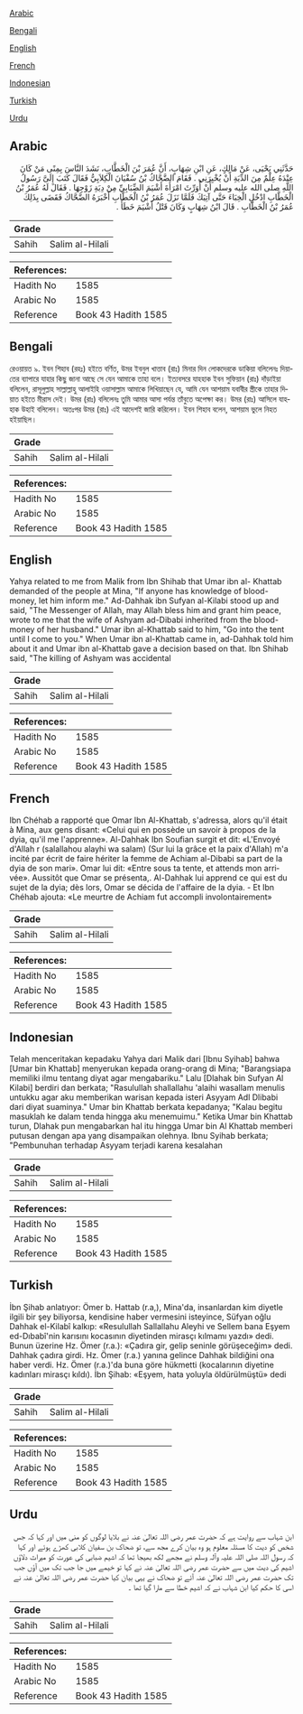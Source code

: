 [Arabic](#arabic)

[Bengali](#bengali)

[English](#english)

[French](#french)

[Indonesian](#indonesian)

[Turkish](#turkish)

[Urdu](#urdu)

## Arabic


<div dir="rtl" lang="ar" style={{fontSize:'larger',backgroundColor:'#f8f9fa',padding:20}}>
حَدَّثَنِي يَحْيَى، عَنْ مَالِكٍ، عَنِ ابْنِ شِهَابٍ، أَنَّ عُمَرَ بْنَ الْخَطَّابِ، نَشَدَ النَّاسَ بِمِنًى مَنْ كَانَ عِنْدَهُ عِلْمٌ مِنَ الدِّيَةِ أَنْ يُخْبِرَنِي ‏.‏ فَقَامَ الضَّحَّاكُ بْنُ سُفْيَانَ الْكِلاَبِيُّ فَقَالَ كَتَبَ إِلَىَّ رَسُولُ اللَّهِ صلى الله عليه وسلم أَنْ أُوَرِّثَ امْرَأَةَ أَشْيَمَ الضِّبَابِيِّ مِنْ دِيَةِ زَوْجِهَا ‏.‏ فَقَالَ لَهُ عُمَرُ بْنُ الْخَطَّابِ ادْخُلِ الْخِبَاءَ حَتَّى آتِيَكَ فَلَمَّا نَزَلَ عُمَرُ بْنُ الْخَطَّابِ أَخْبَرَهُ الضَّحَّاكُ فَقَضَى بِذَلِكَ عُمَرُ بْنُ الْخَطَّابِ ‏.‏ قَالَ ابْنُ شِهَابٍ وَكَانَ قَتْلُ أَشْيَمَ خَطَأً ‏.‏
</div>
<div style={{backgroundColor:'#f8f9fa',padding:20, marginBottom: 10}}><table> <thead> <tr> <th>Grade</th> <th></th> </tr> </thead> <tbody> <tr><td>Sahih</td><td>Salim al-Hilali</td></tr></tbody></table><table> <thead> <tr> <th>References:</th> <th></th> </tr> </thead> <tbody><tr><td>Hadith No</td><td>1585</td></tr><tr><td>Arabic No</td><td>1585</td></tr><tr><td>Reference</td><td>Book 43 Hadith 1585</td></tr></tbody></table></div>

## Bengali


<div dir="ltr" lang="bn" style={{fontSize:'larger',backgroundColor:'#f8f9fa',padding:20}}>
রেওয়ায়ত ৯. ইবন শিহাব (রহঃ) হইতে বর্ণিত, উমর ইবনুল খাত্তাব (রাঃ) মিনার দিন লোকদেরকে ডাকিয়া বলিলেনঃ দিয়াতের ব্যাপারে যাহার কিছু জানা আছে সে যেন আমাকে তাহা বলে। ইত্যবসরে যাহহাক ইবন সুফিয়ান (রাঃ) দাঁড়াইয়া বলিলেন, রাসূলুল্লাহ সাল্লাল্লাহু আলাইহি ওয়াসাল্লাম আমাকে লিখিয়াছেন যে, আমি যেন আশয়াম যবাবীর স্ত্রীকে তাহার দিয়াত হইতে মীরাস দেই। উমর (রাঃ) বলিলেনঃ তুমি আমার আসা পর্যন্ত তাঁবুতে অপেক্ষা কর। উমর (রাঃ) আসিলে যাহহাক উহাই বলিলেন। অতঃপর উমর (রাঃ) এই আদেশই জারি করিলেন। ইবন শিহাব বলেন, আশয়াম ভুলে নিহত হইয়াছিল।
</div>
<div style={{backgroundColor:'#f8f9fa',padding:20, marginBottom: 10}}><table> <thead> <tr> <th>Grade</th> <th></th> </tr> </thead> <tbody> <tr><td>Sahih</td><td>Salim al-Hilali</td></tr></tbody></table><table> <thead> <tr> <th>References:</th> <th></th> </tr> </thead> <tbody><tr><td>Hadith No</td><td>1585</td></tr><tr><td>Arabic No</td><td>1585</td></tr><tr><td>Reference</td><td>Book 43 Hadith 1585</td></tr></tbody></table></div>

## English


<div dir="ltr" lang="en" style={{fontSize:'larger',backgroundColor:'#f8f9fa',padding:20}}>
Yahya related to me from Malik from Ibn Shihab that Umar ibn al- Khattab demanded of the people at Mina, "If anyone has knowledge of blood-money, let him inform me." Ad-Dahhak ibn Sufyan al-Kilabi stood up and said, "The Messenger of Allah, may Allah bless him and grant him peace, wrote to me that the wife of Ashyam ad-Dibabi inherited from the blood-money of her husband." Umar ibn al-Khattab said to him, "Go into the tent until I come to you." When Umar ibn al-Khattab came in, ad-Dahhak told him about it and Umar ibn al-Khattab gave a decision based on that. Ibn Shihab said, "The killing of Ashyam was accidental
</div>
<div style={{backgroundColor:'#f8f9fa',padding:20, marginBottom: 10}}><table> <thead> <tr> <th>Grade</th> <th></th> </tr> </thead> <tbody> <tr><td>Sahih</td><td>Salim al-Hilali</td></tr></tbody></table><table> <thead> <tr> <th>References:</th> <th></th> </tr> </thead> <tbody><tr><td>Hadith No</td><td>1585</td></tr><tr><td>Arabic No</td><td>1585</td></tr><tr><td>Reference</td><td>Book 43 Hadith 1585</td></tr></tbody></table></div>

## French


<div dir="ltr" lang="fr" style={{fontSize:'larger',backgroundColor:'#f8f9fa',padding:20}}>
Ibn Chéhab a rapporté que Omar Ibn Al-Khattab, s'adressa, alors qu'il était à Mina, aux gens disant: «Celui qui en possède un savoir à propos de la dyia, qu'il me l'apprenne». Al-Dahhak Ibn Soufian surgit et dit: «L'Envoyé d'Allah r (salallahou alayhi wa salam) (Sur lui la grâce et la paix d'Allah) m'a incité par écrit de faire hériter la femme de Achiam al-Dibabi sa part de la dyia de son mari». Omar lui dit: «Entre sous ta tente, et attends mon arrivée». Aussitôt que Omar se présenta,. Al-Dahhak lui apprend ce qui est du sujet de la dyia; dès lors, Omar se décida de l'affaire de la dyia. - Et Ibn Chéhab ajouta: «Le meurtre de Achiam fut accompli involontairement»
</div>
<div style={{backgroundColor:'#f8f9fa',padding:20, marginBottom: 10}}><table> <thead> <tr> <th>Grade</th> <th></th> </tr> </thead> <tbody> <tr><td>Sahih</td><td>Salim al-Hilali</td></tr></tbody></table><table> <thead> <tr> <th>References:</th> <th></th> </tr> </thead> <tbody><tr><td>Hadith No</td><td>1585</td></tr><tr><td>Arabic No</td><td>1585</td></tr><tr><td>Reference</td><td>Book 43 Hadith 1585</td></tr></tbody></table></div>

## Indonesian


<div dir="ltr" lang="id" style={{fontSize:'larger',backgroundColor:'#f8f9fa',padding:20}}>
Telah menceritakan kepadaku Yahya dari Malik dari [Ibnu Syihab] bahwa [Umar bin Khattab] menyerukan kepada orang-orang di Mina; "Barangsiapa memiliki ilmu tentang diyat agar mengabariku." Lalu [Dlahak bin Sufyan Al Kilabi] berdiri dan berkata; "Rasulullah shallallahu 'alaihi wasallam menulis untukku agar aku memberikan warisan kepada isteri Asyyam Adl Dlibabi dari diyat suaminya." Umar bin Khattab berkata kepadanya; "Kalau begitu masuklah ke dalam tenda hingga aku menemuimu." Ketika Umar bin Khattab turun, Dlahak pun mengabarkan hal itu hingga Umar bin Al Khattab memberi putusan dengan apa yang disampaikan olehnya. Ibnu Syihab berkata; "Pembunuhan terhadap Asyyam terjadi karena kesalahan
</div>
<div style={{backgroundColor:'#f8f9fa',padding:20, marginBottom: 10}}><table> <thead> <tr> <th>Grade</th> <th></th> </tr> </thead> <tbody> <tr><td>Sahih</td><td>Salim al-Hilali</td></tr></tbody></table><table> <thead> <tr> <th>References:</th> <th></th> </tr> </thead> <tbody><tr><td>Hadith No</td><td>1585</td></tr><tr><td>Arabic No</td><td>1585</td></tr><tr><td>Reference</td><td>Book 43 Hadith 1585</td></tr></tbody></table></div>

## Turkish


<div dir="ltr" lang="tr" style={{fontSize:'larger',backgroundColor:'#f8f9fa',padding:20}}>
İbn Şihab anlatıyor: Ömer b. Hattab (r.a,), Mina'da, insanlardan kim diyetle ilgili bir şey biliyorsa, kendisine haber vermesini isteyince, Süfyan oğlu Dahhak el-Kilabî kalkıp: «Resulullah Sallallahu Aleyhi ve Sellem bana Eşyem ed-Dıbabî'nin karısını kocasının diyetinden mirasçı kılmamı yazdı» dedi. Bunun üzerine Hz. Ömer (r.a.): «Çadıra gir, gelip seninle görüşeceğim» dedi. Dahhak çadıra girdi. Hz. Ömer (r.a.) yanına gelince Dahhak bildiğini ona haber verdi. Hz. Ömer (r.a.)'da buna göre hükmetti (kocalarının diyetine kadınları mirasçı kıldı). İbn Şihab: «Eşyem, hata yoluyla öldürülmüştü» dedi
</div>
<div style={{backgroundColor:'#f8f9fa',padding:20, marginBottom: 10}}><table> <thead> <tr> <th>Grade</th> <th></th> </tr> </thead> <tbody> <tr><td>Sahih</td><td>Salim al-Hilali</td></tr></tbody></table><table> <thead> <tr> <th>References:</th> <th></th> </tr> </thead> <tbody><tr><td>Hadith No</td><td>1585</td></tr><tr><td>Arabic No</td><td>1585</td></tr><tr><td>Reference</td><td>Book 43 Hadith 1585</td></tr></tbody></table></div>

## Urdu


<div dir="rtl" lang="ur" style={{fontSize:'larger',backgroundColor:'#f8f9fa',padding:20}}>
ابن شہاب سے روایت ہے کہ حضرت عمر رضی اللہ تعالیٰ عنہ نے بلایا لوگوں کو منی میں اور کہا کہ جس شخص کو دیت کا مسئلہ معلوم ہو وہ بیان کرے مجھ سے، تو ضحاک بن سفیان کلابی کھڑے ہوئے اور کہا کہ رسول اللہ صلی اللہ علیہ وآلہ وسلم نے مجھے لکھ بھیجا تھا کہ اشیم ضبابی کی عورت کو میراث دلاؤں اشیم کی دیت میں سے حضرت عمر رضی اللہ تعالیٰ عنہ نے کہا تو خیمے میں جا جب تک میں آؤں جب تک حضرت عمر رضی اللہ تعالیٰ عنہ آئے تو ضحاک نے یہی بیان کیا حضرت عمر رضی اللہ تعالیٰ عنہ نے اسی کا حکم کیا ابن شہاب نے کہ اشیم خطا سے مارا گیا تھا ۔
</div>
<div style={{backgroundColor:'#f8f9fa',padding:20, marginBottom: 10}}><table> <thead> <tr> <th>Grade</th> <th></th> </tr> </thead> <tbody> <tr><td>Sahih</td><td>Salim al-Hilali</td></tr></tbody></table><table> <thead> <tr> <th>References:</th> <th></th> </tr> </thead> <tbody><tr><td>Hadith No</td><td>1585</td></tr><tr><td>Arabic No</td><td>1585</td></tr><tr><td>Reference</td><td>Book 43 Hadith 1585</td></tr></tbody></table></div>